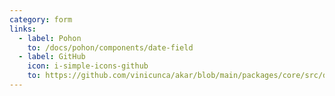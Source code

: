 ```yaml
---
category: form
links:
  - label: Pohon
    to: /docs/pohon/components/date-field
  - label: GitHub
    icon: i-simple-icons-github
    to: https://github.com/vinicunca/akar/blob/main/packages/core/src/date-field/index.ts
---
```

